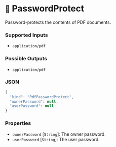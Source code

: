 # <small>:nut_and_bolt:</small> PasswordProtect

Password-protects the contents of PDF documents.

### Supported Inputs

  - `application/pdf`

### Possible Outputs

  - `application/pdf`

### JSON

```js
{
  "kind": "PdfPasswordProtect",
  "ownerPassword": null,
  "userPassword": null
}
```
### Properties

  - `ownerPassword` [`String`]: The owner password.
  - `userPassword` [`String`]: The user password.
